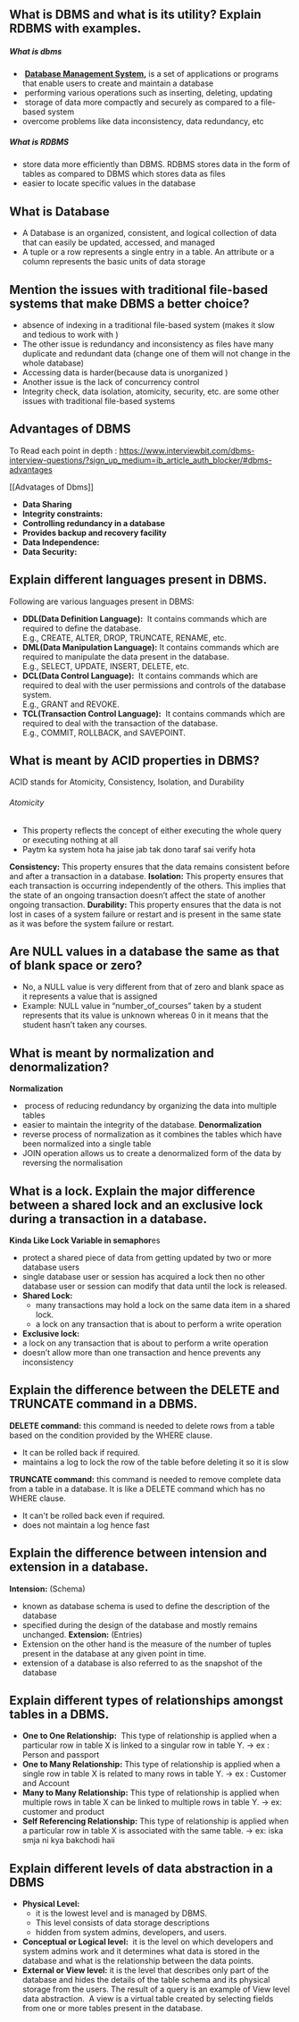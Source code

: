 ## What is DBMS and what is its utility? Explain RDBMS with examples.
##### What is dbms 
-  [**Database Management System**](https://www.interviewbit.com/blog/components-of-dbms/)**,** is a set of applications or programs that enable users to create and maintain a database
-  performing various operations such as inserting, deleting, updating
-  storage of data more compactly and securely as compared to a file-based system
- overcome problems like data inconsistency, data redundancy, etc
##### What is RDBMS
- store data more efficiently than DBMS. RDBMS stores data in the form of tables as compared to DBMS which stores data as files
- easier to locate specific values in the database
## What is Database 
- A Database is an organized, consistent, and logical collection of data that can easily be updated, accessed, and managed
- A tuple or a row represents a single entry in a table. An attribute or a column represents the basic units of data storage
## Mention the issues with traditional file-based systems that make DBMS a better choice?
- absence of indexing in a traditional file-based system (makes it slow and tedious to work with )
- The other issue is redundancy and inconsistency as files have many duplicate and redundant data (change one of them will not change in the whole database)
- Accessing data is harder(because data is unorganized )
- Another issue is the lack of concurrency control
- Integrity check, data isolation, atomicity, security, etc. are some other issues with traditional file-based systems
## Advantages of DBMS
To Read each point in depth : https://www.interviewbit.com/dbms-interview-questions/?sign_up_medium=ib_article_auth_blocker/#dbms-advantages

[[Advatages of Dbms]]
- **Data Sharing**
- **Integrity constraints:**
- **Controlling redundancy in a database**
- **Provides backup and recovery facility**
- **Data Independence:**
- **Data Security:**

## Explain different languages present in DBMS.

Following are various languages present in DBMS:

- **DDL(Data Definition Language):**  It contains commands which are required to define the database.  
    E.g., CREATE, ALTER, DROP, TRUNCATE, RENAME, etc.
- **DML(Data Manipulation Language):** It contains commands which are required to manipulate the data present in the database.  
    E.g., SELECT, UPDATE, INSERT, DELETE, etc.
- **DCL(Data Control Language):**  It contains commands which are required to deal with the user permissions and controls of the database system.  
    E.g., GRANT and REVOKE.
- **TCL(Transaction Control Language):**  It contains commands which are required to deal with the transaction of the database.  
    E.g., COMMIT, ROLLBACK, and SAVEPOINT.

## What is meant by ACID properties in DBMS?
ACID stands for Atomicity, Consistency, Isolation, and Durability
###### Atomicity 
* This property reflects the concept of either executing the whole query or executing nothing at all
* Paytm ka system hota ha jaise jab tak dono taraf sai verify hota 

**Consistency:** This property ensures that the data remains consistent before and after a transaction in a database.
**Isolation:** This property ensures that each transaction is occurring independently of the others. This implies that the state of an ongoing transaction doesn’t affect the state of another ongoing transaction.
**Durability:** This property ensures that the data is not lost in cases of a system failure or restart and is present in the same state as it was before the system failure or restart.

## Are NULL values in a database the same as that of blank space or zero?
- No, a NULL value is very different from that of zero and blank space as it represents a value that is assigned
- Example: NULL value in “number_of_courses” taken by a student represents that its value is unknown whereas 0 in it means that the student hasn’t taken any courses.

## What is meant by normalization and denormalization?
**Normalization**
-  process of reducing redundancy by organizing the data into multiple tables
- easier to maintain the integrity of the database.
**Denormalization**
- reverse process of normalization as it combines the tables which have been normalized into a single table
- JOIN operation allows us to create a denormalized form of the data by reversing the normalisation

## What is a lock. Explain the major difference between a shared lock and an exclusive lock during a transaction in a database.
**Kinda Like Lock Variable in semaphor**es
- protect a shared piece of data from getting updated by two or more database users
- single database user or session has acquired a lock then no other database user or session can modify that data until the lock is released.
- **Shared Lock:**
  - many transactions may hold a lock on the same data item in a shared lock.
  - a lock on any transaction that is about to perform a write operation
- **Exclusive lock:**
 - a lock on any transaction that is about to perform a write operation
 - doesn’t allow more than one transaction and hence prevents any inconsistency
## Explain the difference between the DELETE and TRUNCATE command in a DBMS.

**DELETE command:** this command is needed to delete rows from a table based on the condition provided by the WHERE clause.
   - It can be rolled back if required.
   - maintains a log to lock the row of the table before deleting it so it is slow 

**TRUNCATE command:** this command is needed to remove complete data from a table in a database. It is like a DELETE command which has no WHERE clause.
   - It can't be rolled back even if required.
   - does not maintain a log hence fast

## Explain the difference between intension and extension in a database.
**Intension:** (Schema)
  - known as database schema is used to define the description of the database
  - specified during the design of the database and mostly remains unchanged.
**Extension:** (Entries)
- Extension on the other hand is the measure of the number of tuples present in the database at any given point in time.
- extension of a database is also referred to as the snapshot of the database

## Explain different types of relationships amongst tables in a DBMS.
- **One to One Relationship:**  This type of relationship is applied when a particular row in table X is linked to a singular row in table Y.
  -> ex : Person and passport
- **One to Many Relationship:** This type of relationship is applied when a single row in table X is related to many rows in table Y.
   -> ex : Customer and Account
- **Many to Many Relationship:** This type of relationship is applied when multiple rows in table X can be linked to multiple rows in table Y.
  -> ex: customer and product 
- **Self Referencing Relationship:** This type of relationship is applied when a particular row in table X is associated with the same table.
  -> ex:  iska smja ni kya bakchodi haii 


## Explain different levels of data abstraction in a DBMS

- **Physical Level:**  
  - it is the lowest level and is managed by DBMS. 
  - This level consists of data storage descriptions 
  - hidden from system admins, developers, and users.
- **Conceptual or Logical level:**  it is the level on which developers and system admins work and it determines what data is stored in the database and what is the relationship between the data points.
- **External or View level:** it is the level that describes only part of the database and hides the details of the table schema and its physical storage from the users. The result of a query is an example of View level data abstraction.  A view is a virtual table created by selecting fields from one or more tables present in the database.